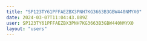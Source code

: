 ```yaml
---
title: "SP123TY61PFFAEZBX3PNH7KG3663B3GBW440NMYX0"
date: 2024-03-07T11:04:43.089Z
user: SP123TY61PFFAEZBX3PNH7KG3663B3GBW440NMYX0
layout: "users"
---
```

    